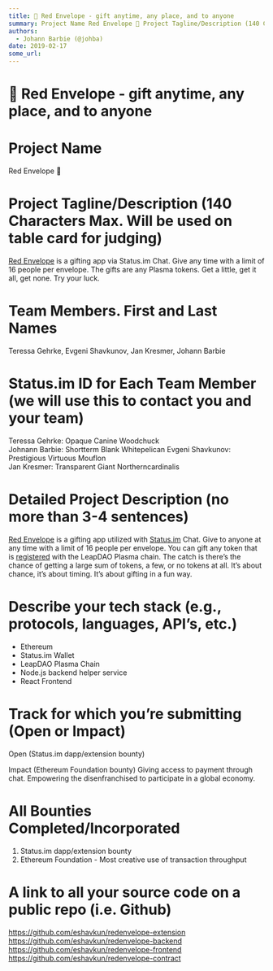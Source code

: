```yaml
---
title: 🧧 Red Envelope - gift anytime, any place, and to anyone
summary: Project Name Red Envelope 🧧 Project Tagline/Description (140 Characters Max. Will be used on table card for judging) Red Envelope is a gifting app via Status.im Chat. Give any time with a limit of 16 people per envelope. The gifts are any Plasma tokens. Get a little, get it all, get none. Try your luck. Team Members. First and Last Names Teressa Gehrke, Evgeni Shavkunov, Jan Kresmer, Johann Barbie Status.im ID for Each Team Member (we will use this to contact you and your team) Teressa Gehrke-
authors:
  - Johann Barbie (@johba)
date: 2019-02-17
some_url: 
---
```


# 🧧 Red Envelope - gift anytime, any place, and to anyone


# Project Name

Red Envelope 🧧

# Project Tagline/Description (140 Characters Max. Will be used on table card for judging)

[Red Envelope](http://redenvelope.me) is a gifting app via Status.im Chat. Give any time with a limit of 16 people per envelope. The gifts are any Plasma tokens. Get a little, get it all, get none. Try your luck.

# Team Members. First and Last Names

Teressa Gehrke, Evgeni Shavkunov, Jan Kresmer, Johann Barbie

# Status.im ID for Each Team Member (we will use this to contact you and your team)

Teressa Gehrke: Opaque Canine Woodchuck  
Johnann Barbie: Shortterm Blank Whitepelican 
Evgeni Shavkunov: Prestigious Virtuous Mouflon  
Jan Kresmer: Transparent Giant Northerncardinalis

# Detailed Project Description (no more than 3-4 sentences)

[Red Envelope](http://redenvelope.me) is a gifting app utilized with [Status.im](https://status.im/) Chat. Give to anyone at any time with a limit of 16 people per envelope. You can gift any token that is [registered](https://mainnet.leapdao.org/registerToken) with the LeapDAO Plasma chain. The catch is there’s the chance of getting a large sum of tokens, a few, or no tokens at all. It’s about chance, it’s about timing. It’s about gifting in a fun way. 

# Describe your tech stack (e.g., protocols, languages, API’s, etc.)

- Ethereum 
- Status.im Wallet
- LeapDAO Plasma Chain
- Node.js backend helper service
- React Frontend

# Track for which you’re submitting (Open or Impact)

Open (Status.im dapp/extension bounty)

Impact (Ethereum Foundation bounty)
Giving access to payment through chat. Empowering the disenfranchised to participate in a global economy.

# All Bounties Completed/Incorporated

1. Status.im dapp/extension bounty
2. Ethereum Foundation - Most creative use of transaction throughput

# A link to all your source code on a public repo (i.e. Github)

https://github.com/eshavkun/redenvelope-extension  
https://github.com/eshavkun/redenvelope-backend  
https://github.com/eshavkun/redenvelope-frontend  
https://github.com/eshavkun/redenvelope-contract


